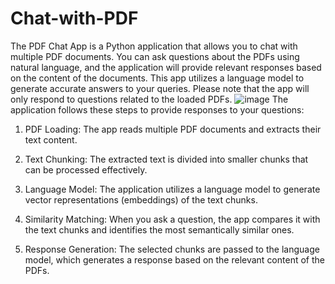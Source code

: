 # Chat-with-PDF
The PDF Chat App is a Python application that allows you to chat with multiple PDF documents. You can ask questions about the PDFs using natural language, and the application will provide relevant responses based on the content of the documents. This app utilizes a language model to generate accurate answers to your queries. Please note that the app will only respond to questions related to the loaded PDFs.
![image](https://github.com/user-attachments/assets/0e420da9-027f-4cd6-a4c6-c4ac14cd2b82)
The application follows these steps to provide responses to your questions:

  1. PDF Loading: The app reads multiple PDF documents and extracts their text content.

  2. Text Chunking: The extracted text is divided into smaller chunks that can be processed effectively.

  3. Language Model: The application utilizes a language model to generate vector representations (embeddings) of the text chunks.

  4. Similarity Matching: When you ask a question, the app compares it with the text chunks and identifies the most semantically similar ones.

  5. Response Generation: The selected chunks are passed to the language model, which generates a response based on the relevant content of the PDFs.
